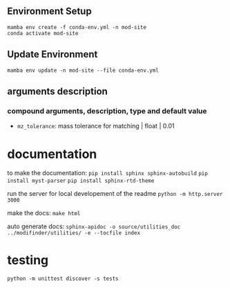 ## Environment Setup

```
mamba env create -f conda-env.yml -n mod-site
conda activate mod-site
```

## Update Environment

```
mamba env update -n mod-site --file conda-env.yml

```

<!-- compound arguments json explained -->
## arguments description
### compound arguments, description, type and default value
- `mz_tolerance`: mass tolerance for matching | float | 0.01


# documentation
to make the documentation:
`pip install sphinx sphinx-autobuild`
`pip install myst-parser`
`pip install sphinx-rtd-theme`


run the server for local developement of the readme
`python -m http.server 3000`

make the docs:
`make html`

auto generate docs:
`sphinx-apidoc -o source/utilities_doc ../modifinder/utilities/ -e --tocfile index`

# testing
`python -m unittest discover -s tests`